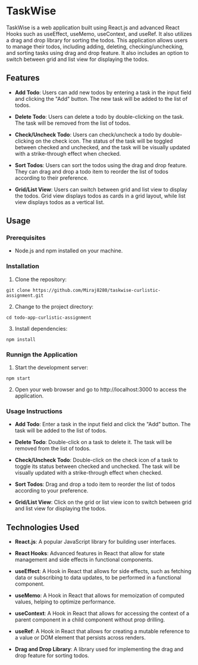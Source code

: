 # TaskWise

TaskWise is a web application built using React.js and advanced React Hooks such as useEffect, useMemo, useContext, and useRef. It also utilizes a drag and drop library for sorting the todos. This application allows users to manage their todos, including adding, deleting, checking/unchecking, and sorting tasks using drag and drop feature. It also includes an option to switch between grid and list view for displaying the todos.

## Features

- __Add Todo__: Users can add new todos by entering a task in the input field and clicking the "Add" button. The new task will be added to the list of todos.

- __Delete Todo__: Users can delete a todo by double-clicking on the task. The task will be removed from the list of todos.

- __Check/Uncheck Todo__: Users can check/uncheck a todo by double-clicking on the check icon. The status of the task will be toggled between checked and unchecked, and the task will be visually updated with a strike-through effect when checked.

- __Sort Todos__: Users can sort the todos using the drag and drop feature. They can drag and drop a todo item to reorder the list of todos according to their preference.

- __Grid/List View__: Users can switch between grid and list view to display the todos. Grid view displays todos as cards in a grid layout, while list view displays todos as a vertical list.

## Usage

### Prerequisites

- Node.js and npm installed on your machine.

### Installation

1. Clone the repository:
```
git clone https://github.com/Miraj8280/taskwise-curlistic-assignment.git
```

2. Change to the project directory:
```
cd todo-app-curlistic-assignment
```

3. Install dependencies:
```
npm install
```

### Runnign the Application 

1. Start the development server:
```
npm start
```

2. Open your web browser and go to http://localhost:3000 to access the application.


### Usage Instructions

- __Add Todo__: Enter a task in the input field and click the "Add" button. The task will be added to the list of todos.

- __Delete Todo__: Double-click on a task to delete it. The task will be removed from the list of todos.

- __Check/Uncheck Todo__: Double-click on the check icon of a task to toggle its status between checked and unchecked. The task will be visually updated with a strike-through effect when checked.

- __Sort Todos__: Drag and drop a todo item to reorder the list of todos according to your preference.

- __Grid/List View__: Click on the grid or list view icon to switch between grid and list view for displaying the todos.


## Technologies Used

- __React.js__: A popular JavaScript library for building user interfaces.

- __React Hooks__: Advanced features in React that allow for state management and side effects in functional components.

- __useEffect__: A Hook in React that allows for side effects, such as fetching data or subscribing to data updates, to be performed in a functional component.

- __useMemo__: A Hook in React that allows for memoization of computed values, helping to optimize performance.

- __useContext__: A Hook in React that allows for accessing the context of a parent component in a child component without prop drilling.

- __useRef__: A Hook in React that allows for creating a mutable reference to a value or DOM element that persists across renders.

- __Drag and Drop Library__: A library used for implementing the drag and drop feature for sorting todos.